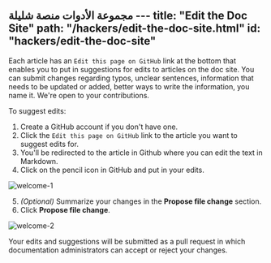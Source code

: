 مجموعة الأدوات منصة شليلة ---
title: "Edit the Doc Site"
path: "/hackers/edit-the-doc-site.html"
id: "hackers/edit-the-doc-site"
---

Each article has an `Edit this page on GitHub` link at the bottom that enables you to put in suggestions for edits to articles on the doc site. You can submit changes regarding typos, unclear sentences, information that needs to be updated or added, better ways to write the information, you name it. We're open to your contributions. 

To suggest edits:
1. Create a GitHub account if you don't have one.
2. Click the `Edit this page on GitHub` link to the article you want to suggest edits for.
3. You'll be redirected to the article in Github where you can edit the text in Markdown.
4. Click on the pencil icon in GitHub and put in your edits.

![welcome-1](./images/welcome-1.png)

5. *(Optional)* Summarize your changes in the **Propose file change** section.
6. Click **Propose file change**.

![welcome-2](./images/welcome-2.png)

Your edits and suggestions will be submitted as a pull request in which documentation administrators can accept or reject your changes.
